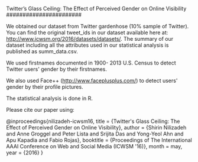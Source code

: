 Twitter’s Glass Ceiling: The Effect of Perceived Gender on Online Visibility
#######################

We obtained our dataset from Twitter gardenhose (10% sample of Twitter). 
You can find the original tweet_ids in our dataset available here at: http://www.icwsm.org/2016/datasets/datasets/.
The summary of our dataset including all the attributes used in our statistical analysis is published as summ_data.csv.


We used firstnames documented in 1900- 2013 U.S. Census to detect Twitter users' gender by their firstnames.

We also used Face++ (http://www.faceplusplus.com/) to detect users' gender by their profile pictures.

The statistical analysis is done in R.

Please cite our paper using:

@inproceedings{nilizadeh-icwsm16, 
    title = {Twitter's Glass Ceiling: The Effect of Perceived Gender on Online Visibility},
    author = {Shirin Nilizadeh and Anne Groggel and Peter Lista and Srijita Das and Yong-Yeol Ahn and Apu Kapadia and Fabio Rojas},
    booktitle = {Proceedings of The International AAAI Conference on Web and Social Media (ICWSM '16)},
    month = may,
    year = {2016}
}


